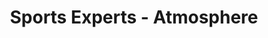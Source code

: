 ---
title: "Sports Experts - Atmosphere"
url: /saint-eustache/sports-experts-atmosphere/
shop: sports
---